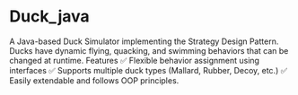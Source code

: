 # Duck_java
A Java-based Duck Simulator implementing the Strategy Design Pattern. Ducks have dynamic flying, quacking, and swimming behaviors that can be changed at runtime.  Features ✅ Flexible behavior assignment using interfaces ✅ Supports multiple duck types (Mallard, Rubber, Decoy, etc.) ✅ Easily extendable and follows OOP principles.
